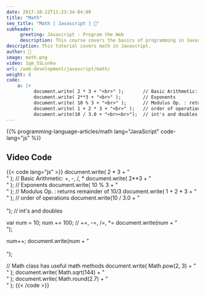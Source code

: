 ```yaml
---
date: 2017-10-22T11:23:34-04:00
title: "Math"
seo_title: "Math | Javascript | 🦒"
subheader:
     greeting: Javascript - Program the Web
     description: This course covers the basics of programming in Javascript. Work your way through the videos/articles and I'll teach you everything you need to know to make your website more responsive!
description: This tutorial covers math in Javascript.
author: 🦒
image: math.png
video: 1qm_SSLunkw
url: /web-development/javascript/math/
weight: 8
code:
    a: |+
          document.write( 2 * 3 + "<br>" );       // Basic Arithmetic: +, -, /, *
          document.write( 2**3 + "<br>" );        // Exponents
          document.write( 10 % 3 + "<br>" );      // Modulus Op. : returns remainder of 10/3
          document.write( 1 + 2 * 3 + "<br>" );   // order of operations
          document.write(10 / 3.0 + "<br><br>");  // int's and doubles
---
```


{{% programming-language-articles/math lang="JavaScript" code-lang="js" %}}

## Video Code

{{< code lang="js" >}}
document.write( 2 * 3 + "<br>" );       // Basic Arithmetic: +, -, /, *
document.write( 2**3 + "<br>" );        // Exponents
document.write( 10 % 3 + "<br>" );      // Modulus Op. : returns remainder of 10/3
document.write( 1 + 2 * 3 + "<br>" );   // order of operations
document.write(10 / 3.0 + "<br><br>");  // int's and doubles


var num = 10;
num += 100;                              // +=, -=, /=, *=
document.write(num + "<br>");

num++;
document.write(num + "<br><br>");

// Math class has useful math methods
document.write( Math.pow(2, 3) + "<br>" );
document.write( Math.sqrt(144) + "<br>" );
document.write( Math.round(2.7) + "<br>" );
{{< /code >}}